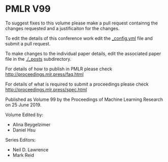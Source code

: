 # PMLR V99

To suggest fixes to this volume please make a pull request containng the changes requested and a justificaiton for the changes.

To edit the details of this conference work edit the [_config.yml](./_config.yml) file and submit a pull request.

To make changes to the individual paper details, edit the associated paper file in the [./_posts](./_posts) subdirectory.

For details of how to publish in PMLR please check http://proceedings.mlr.press/faq.html

For details of what is required to submit a proceedings please check http://proceedings.mlr.press/spec.html



Published as Volume 99 by the Proceedings of Machine Learning Research on 25 June 2019.

Volume Edited by:
  * Alina Beygelzimer
  * Daniel Hsu

Series Editors:
  * Neil D. Lawrence
  * Mark Reid
